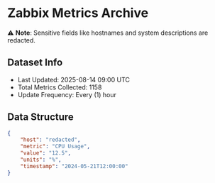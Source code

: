 # Zabbix Metrics Archive

⚠️ **Note**: Sensitive fields like hostnames and system descriptions are redacted.

## Dataset Info
- Last Updated: 2025-08-14 09:00 UTC
- Total Metrics Collected: 1158
- Update Frequency: Every (1) hour

## Data Structure
```json
{
    "host": "redacted",
    "metric": "CPU Usage",
    "value": "12.5",
    "units": "%",
    "timestamp": "2024-05-21T12:00:00"
}
```
